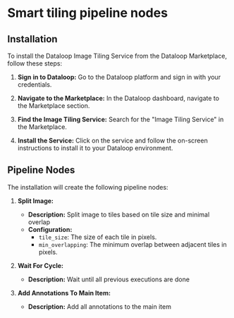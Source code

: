 # Smart tiling pipeline nodes

## Installation

To install the Dataloop Image Tiling Service from the Dataloop Marketplace, follow these steps:

1. **Sign in to Dataloop:**
   Go to the Dataloop platform and sign in with your credentials.

2. **Navigate to the Marketplace:**
   In the Dataloop dashboard, navigate to the Marketplace section.

3. **Find the Image Tiling Service:**
   Search for the "Image Tiling Service" in the Marketplace.

4. **Install the Service:**
   Click on the service and follow the on-screen instructions to install it to your Dataloop environment.

## Pipeline Nodes

The installation will create the following pipeline nodes:

1. **Split Image:**

   - **Description:** Split image to tiles based on tile size and minimal overlap
   - **Configuration:**
     - `tile_size`: The size of each tile in pixels.
     - `min_overlapping`: The minimum overlap between adjacent tiles in pixels.

2. **Wait For Cycle:**

   - **Description:** Wait until all previous executions are done

3. **Add Annotations To Main Item:**

   - **Description:** Add all annotations to the main item

